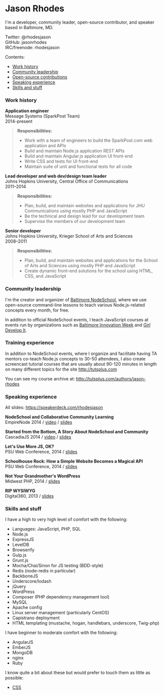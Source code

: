 # Jason Rhodes
I'm a developer, community leader, open-source contributor, and speaker based in Baltimore,&nbsp;MD. 

Twitter: @rhodesjason  
GitHub: jasonrhodes  
IRC/freenode: rhodesjason

Contents:
* [Work history](#work-history)
* [Community leadership](#community-leadership)
* [Open-source contributions](#open-source-contributions)
* [Speaking experience](#speaking-experience)
* [Skills and stuff](#skills-and-stuff)


### Work history

**Application engineer**  
Message Systems (SparkPost Team)  
2014-present

> **Responsibilities:**
>
> * Work with a team of engineers to build the SparkPost.com web application and APIs
> * Build and maintain Node.js application REST APIs
> * Build and maintain Angular.js application UI front-end
> * Write CSS and tests for UI front-end
> * Maintain suite of unit and functional tests for all code

**Lead developer and web dev/design team leader**   
Johns Hopkins University, Central Office of Communications  
2011–2014

> **Responsibilities:**
> 
> * Plan, build, and maintain websites and applications for JHU Communications using mostly PHP and JavaScript
> * Be the technical and design lead for our development team
> * Supervise the members of our development team

**Senior developer**  
Johns Hopkins University, Krieger School of Arts and Sciences  
2008–2011

> **Responsibilities:**
>
> * Plan, build, and maintain websites and applications for the School of Arts and Sciences using mostly PHP and JavaScript
> * Create dynamic front-end solutions for the school using HTML, CSS, and JavaScript

### Community leadership

I'm the creator and organizer of [Baltimore NodeSchool](http://nodeschool.io/baltimore), where we use open-source command-line lessons to teach various Node.js-related concepts every month, for free.

In addition to official NodeSchool events, I teach JavaScript courses at events run by organizations such as [Baltimore Innovation Week](http://2014.baltimoreinnovationweek.com/events/dev_day-2) and [Girl Develop It](http://www.girldevelopit.com/). 

### Training experience

In addition to NodeSchool events, where I organize and facilitate having TA mentors co-teach Node.js concepts to 30-50 attendees, I also create screencast tutorial courses that are usually about 90-120 minutes in length on many different topics for the site http://tutsplus.com

You can see my course archive at: http://tutsplus.com/authors/jason-rhodes

### Speaking experience

All slides: https://speakerdeck.com/rhodesjason

**NodeSchool and Collaborative Community Learning**  
EmpireNode 2014 / [video](https://www.youtube.com/watch?list=PL31ehRjJCA6Fh_l4jd-0neUKLUDwycZK8&v=mMbiHX2bmbA) / [slides](https://speakerdeck.com/rhodesjason/nodeschool-is-osccl)

**Started from the Bottom, A Story About NodeSchool and Community**  
CascadiaJS 2014 / [video](https://www.youtube.com/watch?v=XsmvTnOLwhk&list=UUIP244iNzbn4iEkDOgczvcQ) /  [slides](https://speakerdeck.com/jasonrhodes/started-from-the-bottom)

**Let's Use More JS, OK?**  
PSU Web Conference, 2014 / [slides](https://speakerdeck.com/jasonrhodes/lets-use-more-javascript-ok)

**Schoolhouse Rock: How a Simple Website Becomes a Magical API**   
PSU Web Conference, 2014 / [slides](https://speakerdeck.com/jasonrhodes/schoolhouse-rock-how-a-simple-website-becomes-a-magical-api)

**Not Your Grandmother's WordPress**  
Midwest PHP, 2014 / [slides](https://speakerdeck.com/jasonrhodes/not-your-grandmothers-wordpress-v2-midwestphp)

**RIP WYSIWYG**  
Digital360, 2013 / [slides](https://speakerdeck.com/jasonrhodes/rip-wysiwyg)

### Skills and stuff

I have a high to very high level of comfort with the following:

* Languages: JavaScript, PHP, SQL
* Node.js
* ExpressJS
* LevelDB
* Browserify
* Gulp.js
* Grunt.js
* Mocha/Chai/Sinon for JS testing (BDD-style)
* Redis (node-redis in particular)
* BackboneJS
* Underscore/lodash
* jQuery
* WordPress
* Composer (PHP dependency management tool)
* MySQL
* Apache config
* Linux server management (particularly CentOS)
* Capistrano deployment
* HTML templating (mustache, hogan, handlebars, underscore, Twig-php)

I have beginner to moderate comfort with the following:

* AngularJS
* EmberJS
* MongoDB
* nginx
* Ruby

I know quite a bit about these but would prefer to touch them as little as possible:

* [CSS](https://medium.com/cool-code-pal/a-call-for-web-developers-to-deprecate-their-css-1f6430781393)
